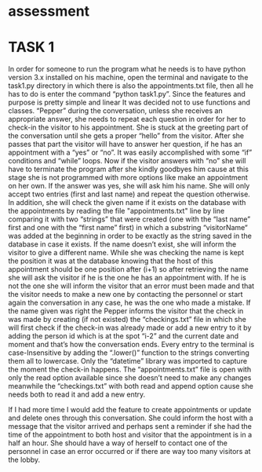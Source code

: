 # assessment
# TASK 1
In order for someone to run the program what he needs is to have python version 3.x installed on his machine, open the terminal and navigate to the task1.py directory in which there is also the appointments.txt file, then all he has to do is enter the command “python task1.py”. 
Since the features and purpose is pretty simple and linear It was decided not to use functions and classes. “Pepper” during the conversation, unless she receives an appropriate answer, she needs to repeat each question in order for her to check-in the visitor to his appointment. She is stuck at the greeting part of the conversation until she gets a proper “hello” from the visitor. After she passes that part the visitor will have to answer her question, if he has an appointment with a “yes” or “no”. It was easily accomplished with some “if” conditions and “while” loops. Now if the visitor answers with “no” she will have to terminate the program after she kindly goodbyes him cause at this stage she is not programmed with more options like make an appointment on her own. If the answer was yes, she will ask him his name. She will only accept two entries (first and last name) and repeat the question otherwise. In addition, she will check the given name if it exists on the database with the appointments by reading the file "appointments.txt" line by line comparing it with two “strings” that were created (one with the “last name” first and one with the “first name” first) in which a substring “visitorName“ was added at the beginning in order to be exactly as the string saved in the database in case it exists. If the name doesn’t exist, she will inform the visitor to give a different name.
While she was checking the name is kept the position it was at the database knowing that the host of this appointment should be one position after (i+1) so after retrieving the name she will ask the visitor if he is the one he has an appointment with. If he is not the one she will inform the visitor that an error must been made and that the visitor needs to make a new one by contacting the personnel or start again the conversation in any case, he was the one who made a mistake. If the name given was right the Pepper informs the visitor that the check in was made by creating (if not existed) the “checkings.txt” file in which she will first check if the check-in was already made or add a new entry to it by adding the person id which is at the spot “i-2” and the current date and moment and that’s how the conversation ends.
Every entry to the terminal is case-Insensitive by adding the “.lower()” function to the strings converting them all to lowercase. Only the “datetime” library was imported to capture the moment the check-in happens. The “appointments.txt” file is open with only the read option available since she doesn’t need to make any changes meanwhile the “checkings.txt” with both read and append option cause she needs both to read it and add a new entry.

If I had more time I would add the feature to create appointments or update and delete ones through this conversation. She could inform the host with a message that the visitor arrived and perhaps sent a reminder if she had the time of the appointment to both host and visitor that the appointment is in a half an hour. She should have a way of herself to contact one of the personnel in case an error occurred or if there are way too many visitors at the lobby.

